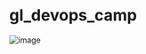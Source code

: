 # gl_devops_camp
![image](https://user-images.githubusercontent.com/42977616/208309534-78679d61-b99b-4c25-91b3-b262246087f4.png)
